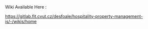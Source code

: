 Wiki Available Here : 

https://gitlab.fit.cvut.cz/desfoale/hospitality-property-management-is/-/wikis/home 